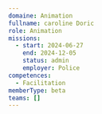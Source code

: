 ```yaml
---
domaine: Animation
fullname: caroline Doric
role: Animation
missions:
  - start: 2024-06-27
    end: 2024-12-05
    status: admin
    employer: Police
competences:
  - Facilitation
memberType: beta
teams: []
---
```

